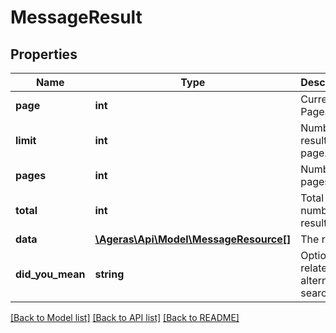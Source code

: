 # MessageResult

## Properties
Name | Type | Description | Notes
------------ | ------------- | ------------- | -------------
**page** | **int** | Current Page. | [optional] 
**limit** | **int** | Number of results per page. | [optional] 
**pages** | **int** | Number of pages. | [optional] 
**total** | **int** | Total number of results. | [optional] 
**data** | [**\Ageras\Api\Model\MessageResource[]**](MessageResource.md) | The result. | [optional] 
**did_you_mean** | **string** | Options for related or alternative searches. | [optional] 

[[Back to Model list]](../README.md#documentation-for-models) [[Back to API list]](../README.md#documentation-for-api-endpoints) [[Back to README]](../README.md)



